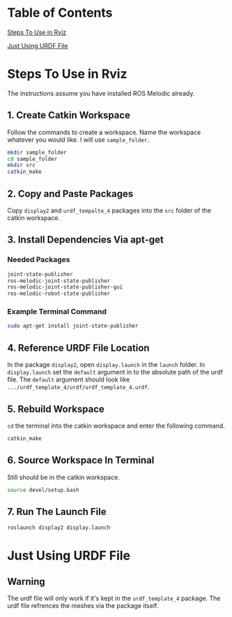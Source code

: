
# Table of Contents

[Steps To Use in Rviz](https://github.com/Parm345/rsx-arm2021-urdf-pacakges#steps-to-use-in-rviz)

[Just Using URDF File](https://github.com/Parm345/rsx-arm2021-urdf-pacakges#just-using-urdf-file)

# Steps To Use in Rviz

The instructions assume you have installed ROS Melodic already.

## 1. Create Catkin Workspace

Follow the commands to create a workspace. Name the workspace whatever you would like. I will use `sample_folder`.

``` Bash
mkdir sample_folder
cd sample_folder
mkdir src
catkin_make
```

## 2. Copy and Paste Packages

Copy `display2` and `urdf_tempalte_4` packages into the `src` folder of the catkin workspace. 

## 3. Install Dependencies Via apt-get


### Needed Packages
``` Bash
joint-state-publisher
ros-melodic-joint-state-publisher
ros-melodic-joint-state-publisher-gui
ros-melodic-robot-state-publisher
```

### Example Terminal Command

``` bash
sudo apt-get install joint-state-publisher
```

## 4. Reference URDF File Location

In the package `display2`, open `display.launch` in the `launch` folder. In `display.launch` set the `default` argument in <arg name="model"> to the absolute path of the urdf file. The `default` argument should look like `.../urdf_template_4/urdf/urdf_template_4.urdf`.

## 5. Rebuild Workspace

`cd` the terminal into the catkin workspace and enter the following command.

``` bash
catkin_make
```

## 6. Source Workspace In Terminal

Still should be in the catkin workspace.

``` bash
source devel/setup.bash
```

## 7. Run The Launch File

``` bash
roslaunch display2 display.launch
```

# Just Using URDF File 

## Warning
The urdf file will only work if it's kept in the `urdf_template_4` package. The urdf file refrences the meshes via the package itself.
